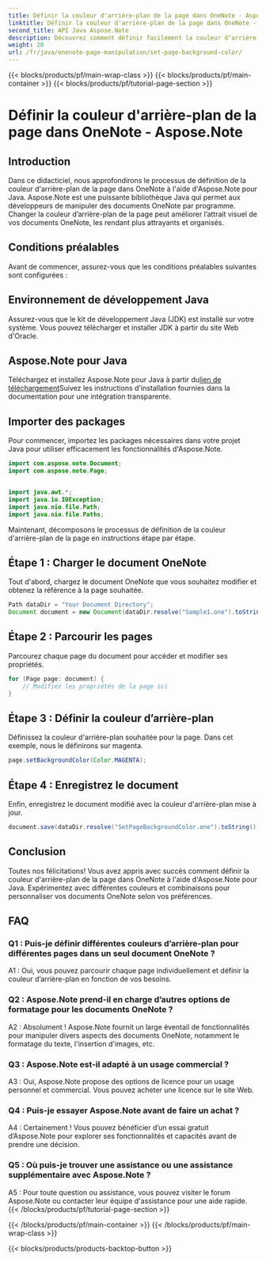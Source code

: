 ```yaml
---
title: Définir la couleur d'arrière-plan de la page dans OneNote - Aspose.Note
linktitle: Définir la couleur d'arrière-plan de la page dans OneNote - Aspose.Note
second_title: API Java Aspose.Note
description: Découvrez comment définir facilement la couleur d’arrière-plan de la page dans OneNote à l’aide d’Aspose.Note pour Java. Améliorez l'attrait visuel de vos documents avec ce didacticiel simple.
weight: 20
url: /fr/java/onenote-page-manipulation/set-page-background-color/
---
```


{{< blocks/products/pf/main-wrap-class >}}
{{< blocks/products/pf/main-container >}}
{{< blocks/products/pf/tutorial-page-section >}}

# Définir la couleur d'arrière-plan de la page dans OneNote - Aspose.Note

## Introduction

Dans ce didacticiel, nous approfondirons le processus de définition de la couleur d'arrière-plan de la page dans OneNote à l'aide d'Aspose.Note pour Java. Aspose.Note est une puissante bibliothèque Java qui permet aux développeurs de manipuler des documents OneNote par programme. Changer la couleur d’arrière-plan de la page peut améliorer l’attrait visuel de vos documents OneNote, les rendant plus attrayants et organisés.

## Conditions préalables

Avant de commencer, assurez-vous que les conditions préalables suivantes sont configurées :

## Environnement de développement Java

Assurez-vous que le kit de développement Java (JDK) est installé sur votre système. Vous pouvez télécharger et installer JDK à partir du site Web d'Oracle.

## Aspose.Note pour Java

 Téléchargez et installez Aspose.Note pour Java à partir du[lien de téléchargement](https://releases.aspose.com/note/java/)Suivez les instructions d'installation fournies dans la documentation pour une intégration transparente.

## Importer des packages

Pour commencer, importez les packages nécessaires dans votre projet Java pour utiliser efficacement les fonctionnalités d'Aspose.Note.

```java
import com.aspose.note.Document;
import com.aspose.note.Page;


import java.awt.*;
import java.io.IOException;
import java.nio.file.Path;
import java.nio.file.Paths;
```

Maintenant, décomposons le processus de définition de la couleur d'arrière-plan de la page en instructions étape par étape.

## Étape 1 : Charger le document OneNote

Tout d'abord, chargez le document OneNote que vous souhaitez modifier et obtenez la référence à la page souhaitée.

```java
Path dataDir = "Your Document Directory";
Document document = new Document(dataDir.resolve("Sample1.one").toString());
```

## Étape 2 : Parcourir les pages

Parcourez chaque page du document pour accéder et modifier ses propriétés.

```java
for (Page page: document) {
    // Modifiez les propriétés de la page ici
}
```

## Étape 3 : Définir la couleur d’arrière-plan

Définissez la couleur d'arrière-plan souhaitée pour la page. Dans cet exemple, nous le définirons sur magenta.

```java
page.setBackgroundColor(Color.MAGENTA);
```

## Étape 4 : Enregistrez le document

Enfin, enregistrez le document modifié avec la couleur d'arrière-plan mise à jour.

```java
document.save(dataDir.resolve("SetPageBackgroundColor.one").toString());
```

## Conclusion

Toutes nos félicitations! Vous avez appris avec succès comment définir la couleur d'arrière-plan de la page dans OneNote à l'aide d'Aspose.Note pour Java. Expérimentez avec différentes couleurs et combinaisons pour personnaliser vos documents OneNote selon vos préférences.

## FAQ

### Q1 : Puis-je définir différentes couleurs d’arrière-plan pour différentes pages dans un seul document OneNote ?

A1 : Oui, vous pouvez parcourir chaque page individuellement et définir la couleur d’arrière-plan en fonction de vos besoins.

### Q2 : Aspose.Note prend-il en charge d’autres options de formatage pour les documents OneNote ?

A2 : Absolument ! Aspose.Note fournit un large éventail de fonctionnalités pour manipuler divers aspects des documents OneNote, notamment le formatage du texte, l'insertion d'images, etc.

### Q3 : Aspose.Note est-il adapté à un usage commercial ?

A3 : Oui, Aspose.Note propose des options de licence pour un usage personnel et commercial. Vous pouvez acheter une licence sur le site Web.

### Q4 : Puis-je essayer Aspose.Note avant de faire un achat ?

A4 : Certainement ! Vous pouvez bénéficier d’un essai gratuit d’Aspose.Note pour explorer ses fonctionnalités et capacités avant de prendre une décision.

### Q5 : Où puis-je trouver une assistance ou une assistance supplémentaire avec Aspose.Note ?

A5 : Pour toute question ou assistance, vous pouvez visiter le forum Aspose.Note ou contacter leur équipe d'assistance pour une aide rapide.
{{< /blocks/products/pf/tutorial-page-section >}}

{{< /blocks/products/pf/main-container >}}
{{< /blocks/products/pf/main-wrap-class >}}

{{< blocks/products/products-backtop-button >}}
